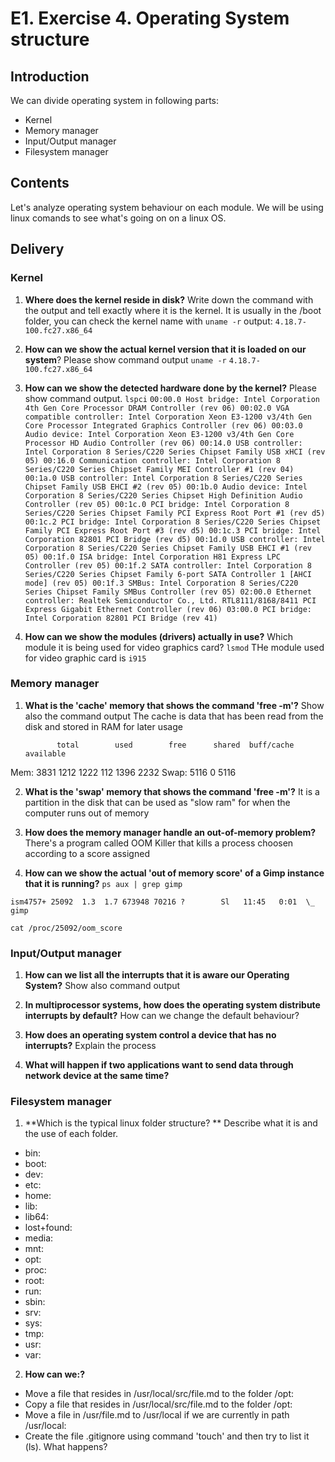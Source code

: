 # E1. Exercise 4. Operating System structure

## Introduction

We can divide operating system in following parts:
- Kernel
- Memory manager
- Input/Output manager
- Filesystem manager

## Contents

Let's analyze operating system behaviour on each module. We will be using linux comands to see what's going on on a linux OS.

## Delivery

### Kernel

1. **Where does the kernel reside in disk?** Write down the command with the output and tell exactly where it is the kernel.
It is usually in the /boot folder, you can check the kernel name with `uname -r`
output: `4.18.7-100.fc27.x86_64`

2. **How can we show the actual kernel version that it is loaded on our system**? Please show command output
`uname -r`
`4.18.7-100.fc27.x86_64`

3. **How can we show the detected hardware done by the kernel?** Please show command output.
`lspci`
`00:00.0 Host bridge: Intel Corporation 4th Gen Core Processor DRAM Controller (rev 06)
00:02.0 VGA compatible controller: Intel Corporation Xeon E3-1200 v3/4th Gen Core Processor Integrated Graphics Controller (rev 06)
00:03.0 Audio device: Intel Corporation Xeon E3-1200 v3/4th Gen Core Processor HD Audio Controller (rev 06)
00:14.0 USB controller: Intel Corporation 8 Series/C220 Series Chipset Family USB xHCI (rev 05)
00:16.0 Communication controller: Intel Corporation 8 Series/C220 Series Chipset Family MEI Controller #1 (rev 04)
00:1a.0 USB controller: Intel Corporation 8 Series/C220 Series Chipset Family USB EHCI #2 (rev 05)
00:1b.0 Audio device: Intel Corporation 8 Series/C220 Series Chipset High Definition Audio Controller (rev 05)
00:1c.0 PCI bridge: Intel Corporation 8 Series/C220 Series Chipset Family PCI Express Root Port #1 (rev d5)
00:1c.2 PCI bridge: Intel Corporation 8 Series/C220 Series Chipset Family PCI Express Root Port #3 (rev d5)
00:1c.3 PCI bridge: Intel Corporation 82801 PCI Bridge (rev d5)
00:1d.0 USB controller: Intel Corporation 8 Series/C220 Series Chipset Family USB EHCI #1 (rev 05)
00:1f.0 ISA bridge: Intel Corporation H81 Express LPC Controller (rev 05)
00:1f.2 SATA controller: Intel Corporation 8 Series/C220 Series Chipset Family 6-port SATA Controller 1 [AHCI mode] (rev 05)
00:1f.3 SMBus: Intel Corporation 8 Series/C220 Series Chipset Family SMBus Controller (rev 05)
02:00.0 Ethernet controller: Realtek Semiconductor Co., Ltd. RTL8111/8168/8411 PCI Express Gigabit Ethernet Controller (rev 06)
03:00.0 PCI bridge: Intel Corporation 82801 PCI Bridge (rev 41)
`

4. **How can we show the modules (drivers) actually in use?** Which module it is being used for video graphics card?
`lsmod`
THe module used for video graphic card is `i915`


### Memory manager

1. **What is the 'cache' memory that shows the command 'free -m'?** Show also the command output
The cache is data that has been read from the disk and stored in RAM for later usage


              total        used        free      shared  buff/cache   available
Mem:           3831        1212        1222         112        1396        2232
Swap:          5116           0        5116


2. **What is the 'swap' memory that shows the command 'free -m'?**
It is a partition in the disk that can be used as "slow ram" for when the computer runs out of memory 


3. **How does the memory manager handle an out-of-memory problem?**
There's a program called OOM Killer that kills a process choosen according to a score assigned

4. **How can we show the actual 'out of memory score' of a Gimp instance that it is running?**
`ps aux | grep gimp`

`ism4757+ 25092  1.3  1.7 673948 70216 ?        Sl   11:45   0:01  \_ gimp`


`cat /proc/25092/oom_score`


### Input/Output manager

1. **How can we list all the interrupts that it is aware our Operating System?** Show also command output


2. **In multiprocessor systems, how does the operating system distribute interrupts by default?** How can we change the default behaviour?


3. **How does an operating system control a device that has no interrupts?** Explain the process 


4. **What will happen if two applications want to send data through network device at the same time?**



### Filesystem manager

1. **Which is the typical linux folder structure? ** Describe what it is and the use of each folder.
- bin:  
- boot:  
- dev:  
- etc:  
- home:
- lib:  
- lib64:
- lost+found:
- media:
- mnt:
- opt:
- proc:
- root:
- run:
- sbin:
- srv:
- sys:
- tmp:
- usr:
- var:

2. **How can we:?**
- Move a file that resides in /usr/local/src/file.md to the folder /opt:
- Copy a file that resides in /usr/local/src/file.md to the folder /opt:
- Move a file in /usr/file.md to /usr/local if we are currently in path /usr/local:
- Create the file .gitignore using command 'touch' and then try to list it (ls). What happens?
